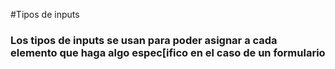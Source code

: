 #Tipos de inputs

### Los tipos de inputs se usan para poder asignar a cada elemento que haga algo espec[ifico en el caso de un formulario
